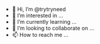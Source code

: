 - 👋 Hi, I’m @trytryneed
- 👀 I’m interested in ...
- 🌱 I’m currently learning ...
- 💞️ I’m looking to collaborate on ...
- 📫 How to reach me ...

<!---
trytryneed/trytryneed is a ✨ special ✨ repository because its `README.md` (this file) appears on your GitHub profile.
You can click the Preview link to take a look at your changes.
--->
